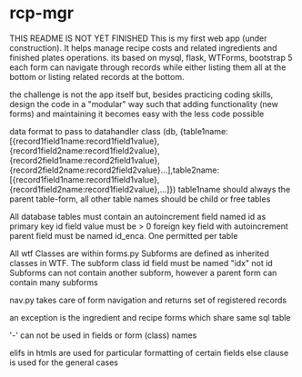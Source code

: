 # rcp-mgr

THIS README IS NOT YET FINISHED
This is my first web app (under construction).  It helps manage recipe costs and related ingredients and finished plates operations.
its based on mysql, flask, WTForms, bootstrap 5
each form can navigate through records while either listing them all at the bottom or listing related records at the bottom.

the challenge is not the app itself but, besides practicing coding skills, design the code in a "modular" way such that adding functionality (new forms) and maintaining it becomes easy with the less code possible

data format to pass to datahandler class (db, {table1name:[{record1field1name:record1field1value},{record1field2name:record1field2value},{record2field1name:record2field1value},{record2field2name:record2field2value}...],table2name:[{record1field1name:record1field1value},{record1field2name:record1field2value},...]})
table1name should always the parent table-form, all other table names should be child or free tables

All database tables must contain an autoincrement field named id as primary  key
id field value must be > 0
foreign key field with autoincrement parent field must be named id_enca.  One permitted per table

All wtf Classes are within forms.py
Subforms are defined as inherited classes in WTF.  The subform class id field must be named "idx" not id
Subforms can not contain another subform, however a parent form can contain many subforms

nav.py takes care of form navigation and returns set of registered records

an exception is the ingredient and recipe forms which share same sql table

'-' can not be used in fields or form (class) names

elifs in htmls are used for particular formatting of certain fields else clause is used for the general cases 
